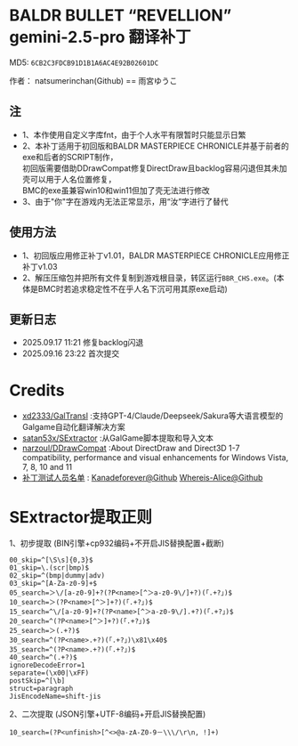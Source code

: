 # BALDR BULLET “REVELLION” gemini-2.5-pro 翻译补丁

MD5: `6CB2C3FDCB91D1B1A6AC4E92B02601DC`

作者： natsumerinchan(Github) == 雨宮ゆうこ

## 注
- 1、本作使用自定义字库fnt，由于个人水平有限暂时只能显示日繁
- 2、本补丁适用于初回版和BALDR MASTERPIECE CHRONICLE并基于前者的exe和后者的SCRIPT制作，<br>
初回版需要借助DDrawCompat修复DirectDraw且backlog容易闪退但其未加壳可以用于人名位置修复，<br>
BMC的exe虽兼容win10和win11但加了壳无法进行修改
- 3、由于"你"字在游戏内无法正常显示，用“汝”字进行了替代

## 使用方法
- 1、初回版应用修正补丁v1.01，BALDR MASTERPIECE CHRONICLE应用修正补丁v1.03
- 2、解压压缩包并把所有文件复制到游戏根目录，转区运行`BBR_CHS.exe`。(本体是BMC时若追求稳定性不在乎人名下沉可用其原exe启动)

## 更新日志
- 2025.09.17 11:21 修复backlog闪退
- 2025.09.16 23:22 首次提交

# Credits

- [xd2333/GalTransl](https://github.com/xd2333/GalTransl.git) :支持GPT-4/Claude/Deepseek/Sakura等大语言模型的Galgame自动化翻译解决方案
- [satan53x/SExtractor](https://github.com/satan53x/SExtractor.git) :从GalGame脚本提取和导入文本
- [narzoul/DDrawCompat](https://github.com/narzoul/DDrawCompat.git) :About DirectDraw and Direct3D 1-7 compatibility, performance and visual enhancements for Windows Vista, 7, 8, 10 and 11
- [补丁测试人员名单](https://github.com/natsumerinchan/MyGalTranslationPatches/issues/4) : [Kanadeforever@Github](https://github.com/Kanadeforever) [Whereis-Alice@Github](https://github.com/Whereis-Alice)

# SExtractor提取正则
1、初步提取
(BIN引擎+cp932编码+不开启JIS替换配置+截断)
```
00_skip=^[\S\s]{0,3}$
01_skip=\.(scr|bmp)$
02_skip=^(bmp|dummy|adv)
03_skip=^[A-Za-z0-9]+$
05_search=＞\/[a-z0-9]+?(?P<name>[^＞a-z0-9\/]+?)(「.+?」)$
10_search=＞(?P<name>[^＞]+?)(「.+?」)$
15_search=^\/[a-z0-9]+?(?P<name>[^＞a-z0-9\/].+?)(「.+?」)$
20_search=^(?P<name>[^＞]+?)(「.+?」)$
25_search=＞(.+?)$
30_search=^(?P<name>.+?)(「.+?」)\x81\x40$
35_search=^(?P<name>.+?)(「.+?」)$
40_search=^(.+?)$
ignoreDecodeError=1
separate=(\x00|\xFF)
postSkip=^[\b]
struct=paragraph
JisEncodeName=shift-jis
```

2、二次提取
(JSON引擎+UTF-8编码+开启JIS替换配置)
```
10_search=(?P<unfinish>[^<>@a-zA-Z0-9－\\\/\r\n, !]+)
```
